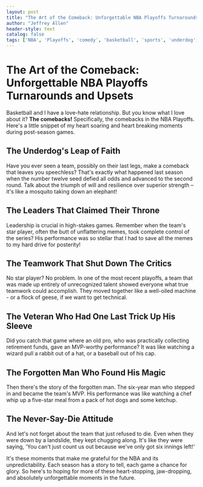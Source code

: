 ```yaml
---
layout: post
title: "The Art of the Comeback: Unforgettable NBA Playoffs Turnarounds and Upsets"
author: "Jeffrey Allen"
header-style: text
catalog: false
tags: ['NBA', 'Playoffs', 'comedy', 'basketball', 'sports', 'underdog', 'leadership', 'teamwork', 'veterans', 'heroes']
---
```


# The Art of the Comeback: Unforgettable NBA Playoffs Turnarounds and Upsets

Basketball and I have a love-hate relationship. But you know what I love about it? **The comebacks!** Specifically, the comebacks in the NBA Playoffs. Here's a little snippet of my heart soaring and heart breaking moments during post-season games.

## The Underdog's Leap of Faith
Have you ever seen a team, possibly on their last legs, make a comeback that leaves you speechless? That's exactly what happened last season when the number twelve seed defied all odds and advanced to the second round. Talk about the triumph of will and resilience over superior strength – it's like a mosquito taking down an elephant!

## The Leaders That Claimed Their Throne
Leadership is crucial in high-stakes games. Remember when the team's star player, often the butt of unflattering memes, took complete control of the series? His performance was so stellar that I had to save all the memes to my hard drive for posterity!

## The Teamwork That Shut Down The Critics
No star player? No problem. In one of the most recent playoffs, a team that was made up entirely of unrecognized talent showed everyone what true teamwork could accomplish. They moved together like a well-oiled machine - or a flock of geese, if we want to get technical.

## The Veteran Who Had One Last Trick Up His Sleeve
Did you catch that game where an old pro, who was practically collecting retirement funds, gave an MVP-worthy performance? It was like watching a wizard pull a rabbit out of a hat, or a baseball out of his cap.

## The Forgotten Man Who Found His Magic
Then there's the story of the forgotten man. The six-year man who stepped in and became the team's MVP. His performance was like watching a chef whip up a five-star meal from a pack of hot dogs and some ketchup.

## The Never-Say-Die Attitude
And let's not forget about the team that just refused to die. Even when they were down by a landslide, they kept chugging along. It's like they were saying, 'You can't just count us out because we've only got six innings left!'

It's these moments that make me grateful for the NBA and its unpredictability. Each season has a story to tell, each game a chance for glory. So here's to hoping for more of these heart-stopping, jaw-dropping, and absolutely unforgettable moments in the future.
